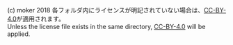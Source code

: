 (c) moker 2018
各フォルダ内にライセンスが明記されていない場合は、[CC-BY-4.0](http://creativecommons.org/licenses/by/4.0/)が適用されます。  
Unless the license file exists in the same directory, [CC-BY-4.0](http://creativecommons.org/licenses/by/4.0/) will be applied.
